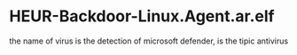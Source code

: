 # HEUR-Backdoor-Linux.Agent.ar.elf
the name of virus is the detection of microsoft defender, is the tipic antivirus
